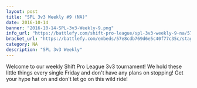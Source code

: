 ```yaml
---
layout: post
title: "SPL 3v3 Weekly #9 (NA)"
date: 2016-10-14
banner: "2016-10-14-SPL-3v3-Weekly-9.png"
info_url: "https://battlefy.com/shift-pro-league/spl-3v3-weekly-9-na/57e8cdb769d6e5c40f77c35c/info"
bracket_url: "https://battlefy.com/embeds/57e8cdb769d6e5c40f77c35c/stage/57e8cdb769d6e5c40f77c35d"
category: NA
description: "SPL 3v3 Weekly"
---
```


Welcome to our weekly Shift Pro League 3v3 tournament! We hold these little things every single Friday and don't have any plans on stopping! Get your hype hat on and don't let go on this wild ride!
